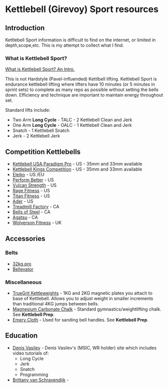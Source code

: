 # Kettlebell (Girevoy) Sport resources

## Introduction
Kettlebell Sport information is difficult to find on the internet, or limited in depth,scope,etc. This is my attempt to collect what I find.

### What is Kettlebell Sport?
[What is Kettlebell Sport? An Intro.](https://www.youtube.com/watch?v=te3efrre6sg)

This is not Hardstyle (Pavel-influended) Kettlbell lifting.  Kettlebell Sport is endurance kettlebell lifting where lifters have 10 minutes (or 5 minutes in sprint sets) to complete as many reps as possible without setting the bells down.  Efficiency and technique are important to maintain energy throughout set.  

Standard lifts include:
- Two Arm **Long Cycle** - TALC - 2 Kettlebell Clean and Jerk
- One Arm **Long Cycle** - OALC - 1 Kettlebell Clean and Jerk
- Snatch - 1 Kettlebell Snatch
- Jerk -  2 Kettlebell Jerk


## Competition Kettlebells
 - [Kettlebell USA Paradigm Pro](https://www.kettlebellsusa.com/) - US - 35mm and 33mm available
 - [Kettlebell Kings Competition](https://www.kettlebellsusa.com/) - US - 35mm and 33mm available
 - [Eleiko](https://www.eleiko.com/en/p/eleiko-competition-kettlebells/122) - US /EU
 - [Perform Better](https://www.performbetter.com/First-Place-Competition-Kettlebell_3) - US 
 - [Vulcan Strength](https://www.vulcanstrength.com/Vulcan-Absolute-Competition-Kettlebells-p/vckbxx.htm) - US 
 - [Rage Fitness](https://www.ragefitness.com/products/competition-kettlebells-original) - US 
 - [Titan Fitness](https://www.titan.fitness/endurance/kettlebells/competition-2/8---40-kg-competition-style-kettlebells/KBCOMP_GROUP.html) - US 
 - [Ader](https://aderfitness.com/product/pro-grade-kettlebells/) - US
 - [Treadmill Factory](https://www.treadmillfactory.ca/kettlebell/competition-kettlebells) - CA
 - [Bells of Steel](https://www.bellsofsteel.com/product/kettlebells/) - CA
 - [Agatsu](https://agatsu-store.myshopify.com/collections/agatsu-sport-series-kettlebells) - CA
 - [Wolverson Fitness](https://wolverson-fitness.co.uk/collections/competition-kettlebells) - UK

## Accessories

### Belts
- [32kg.pro](https://www.32kg.pro/online-store/KETTLEBELL-SPORT-PRO-BELTS-c11357019)
- [Bellevator](https://www.denisvasilevkettlebell.com/bellevator-lifting-belts)

### Miscellaneous
- [TrueGrit Kettleweights](https://www.truegritkettlebell.com/shop/) - 1KG and 2KG magnetic plates you attach to base of Kettlebell.  Allows you to adjust weight in smaller increments than traditional 4KG jumps between bells.
- [Magnesium Carbonate Chalk](https://www.amazon.com/gp/product/B00L5HZD40) - Standard gymnastics/weightlifting chalk. See **Kettlebell Prep**.
- [Emery Cloth](https://www.amazon.com/gp/product/B000FP8HUU) - Used for sanding bell handles. See **Kettlebell Prep**. 

## Education
- [Denis Vasilev](https://www.denisvasilevkettlebell.com/self-education) - Denis Vasilev's (MSIC, WR holder) site which includes video tutorials of:
   - Long Cycle
   - Jerk
   - Snatch
   - Programming
- [Brittany van Schravendijk](https://www.youtube.com/playlist?list=PLhogybcqSAOQO3o0XJhYugcaNkQxOC8Pv) - 
